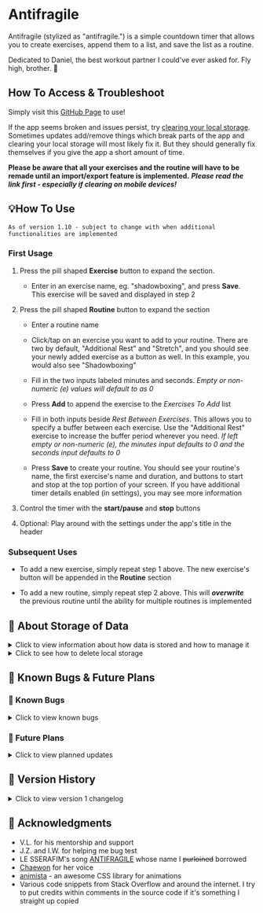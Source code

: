 # Antifragile

Antifragile (stylized as "antifragile.") is a simple countdown timer that allows you to create exercises, append them to a list, and save the list as a routine.

Dedicated to Daniel, the best workout partner I could've ever asked for. Fly high, brother. 🦉

## How To Access & Troubleshoot

Simply visit this [GitHub Page](https://sherwin-leung.github.io/antifragile/) to use!

If the app seems broken and issues persist, try [clearing your local storage](https://github.com/sherwin-leung/antifragile?tab=readme-ov-file#-about-storage-of-data). Sometimes updates add/remove things which break parts of the app and clearing your local storage will most likely fix it. But they should generally fix themselves if you give the app a short amount of time.

**Please be aware that all your exercises and the routine will have to be remade until an import/export feature is implemented.** ***Please read the link first - especially if clearing on mobile devices!***

## 💡How To Use

`
As of version 1.10 - subject to change with when additional functionalities are implemented
`

### First Usage

1. Press the pill shaped **Exercise** button to expand the section.
   * Enter in an exercise name, eg. "shadowboxing", and press **Save**. This exercise will be saved and displayed in step 2

2. Press the pill shaped **Routine** button to expand the section
   * Enter a routine name

   * Click/tap on an exercise you want to add to your routine. There are two by default, "Additional Rest" and "Stretch", and you should see your newly added exercise as a button as well. In this example, you would also see "Shadowboxing"

   * Fill in the two inputs labeled minutes and seconds. _Empty or non-numeric (e) values will default to as 0_

   * Press **Add** to append the exercise to the _Exercises To Add_ list

   * Fill in both inputs beside _Rest Between Exercises_. This allows you to specify a buffer between each exercise. Use the "Additional Rest" exercise to increase the buffer period wherever you need. _If left empty or non-numeric (e), the minutes input defaults to 0 and the seconds input defaults to 0_

   * Press **Save** to create your routine. You should see your routine's name, the first exercise's name and duration, and buttons to start and stop at the top portion of your screen. If you have additional timer details enabled (in settings), you may see more information
     
3. Control the timer with the **start/pause** and **stop** buttons

4. Optional: Play around with the settings under the app's title in the header

### Subsequent Uses

* To add a new exercise, simply repeat step 1 above. The new exercise's button will be appended in the **Routine** section

* To add a new routine, simply repeat step 2 above. This will _**overwrite**_ the previous routine until the ability for multiple routines is implemented

## 💾 About Storage of Data

<details>
  
<summary>Click to view information about how data is stored and how to manage it</summary>

There is currently no database storage associated with this app. Exercises and routines are stored in the user's device's **local storage**.

While state and exercises/routines persist through each visit, be aware that they _will_ be deleted if a user manually clears their cookies/site data on a **desktop** or **mobile**.

There may be a case where users may want to manually delete their data associated with Antifragile (nothing sensitive, just saved exercises/routines).

At the moment, there is no functionality to clear existing exerises on the timer, only the ability to add new ones. Additionally, currently creating a new routine only overwrites the previous one, and there is no ability to remove it.

There are plans to implement functionalities to allow users to delete existing exercises and routines in the future, but in the mean time, users using the [timer](https://sherwin-leung.github.io/antifragile/) can delete their associated data (and thus starting the timer with a fresh slate) with the following steps:

</details>

<details>

<summary>Click to see how to delete local storage</summary>
  
### 🖥️ Desktop

_On desktop, you can delete local storage for a site directly without erasing all your cookies._
1. Press **F12** to access dev tools
2. Click **Application** tab
3. Expand **Local storage** under _Storage_ category
4. Click `https://sherwin-leung.github.io`
5. Click the **Ø** symbol next to the filter bar to clear all data

### 📱 Mobile

* Simply clear your browser's cookies/site data. ***Keep in mind that this will probably sign you out of any sites you've signed into on your phone's browser and clear other preferences!***

</details>

## 👀 Known Bugs & Future Plans

### 🐛 Known Bugs

<details>

<summary>Click to view known bugs</summary>

* None found, for now! 😰

</details>

### 🔮 Future Plans
 
<details>

<summary>Click to view planned updates</summary>

Listed roughly in order of priority, but subject to change

* Option to add a "buffer countdown" between each exercise

* Ability to delete exercises
* Sort excercise buttons by alphabetical order

* Store and load multiple routines

* Ability to export data to a JSON file

</details>

## 📄 Version History

<details>

<summary>Click to view version 1 changelog</summary>

* v1.09
  * Visual improvements: animated gradients on some buttons, sections expanding/collapsing instead of appearing/disappearing instantly

* v1.08
  * Added ability to toggle on/off sounds for the timer. A sound plays when you successfully complete the entire routine (all exercises finished without quitting - pausing is okay though) and a sound plays when you stop the routine. Looking to add a sound that plays in between exercises for the routine soon. _The sounds right now are just silly Chaewon/LE SSERAFIM sounds but may change in the future._
 
* v1.07
  * Added ability to toggle on/off extra details related to currently loaded routine in the timer (how many exercises left, which exercise is coming up next, and full exercise list). Instructions view can be toggled on and off as well

* v1.06
  * Added visual feedback when trying to save a duplicate exercise and made the successful save feedback flashier

* v1.05
  * Added visual feedback when trying to save an exercise or routine without inputting a name or a routine with no exercises in its list

* v1.04
  * Added some initial visual feedback to the user when they successfully save exercises and/or routines. More visual feedback to come!

* v1.03
  * Consolidated play/pause/resume functionalities into one button, instead of play and pause/resume

* v1.02
   * Implemented pause/resume button and functionality

* v1.01
   * Fixed bug with out of bounds values for duration inputs

* v1.0
   * Initial Release
  
</details>

## 🙏 Acknowledgments

* V.L. for his mentorship and support
* J.Z. and I.W. for helping me bug test
* LE SSERAFIM's song [ANTIFRAGILE](https://youtu.be/pyf8cbqyfPs) whose name I ~~purloined~~ borrowed
* [Chaewon](https://www.instagram.com/_chaechae_1/?hl=en) for her voice
* [animista](https://animista.net/) - an awesome CSS library for animations
* Various code snippets from Stack Overflow and around the internet. I try to put credits within comments in the source code if it's something I straight up copied

